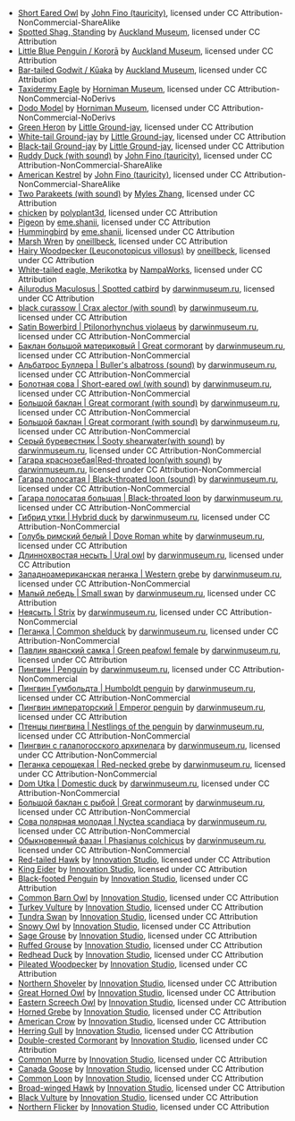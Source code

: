 * [Short Eared Owl](https://sketchfab.com/models/d537a005c8764be083f15011053ba9e2) by [John Fino (tauricity)](https://sketchfab.com/tauricity), licensed under CC Attribution-NonCommercial-ShareAlike
* [Spotted Shag, Standing](https://sketchfab.com/models/1b6c468016c5443796d1dffdc345b18b) by [Auckland Museum](https://sketchfab.com/aucklandmuseum), licensed under CC Attribution
* [Little Blue Penguin / Kororā](https://sketchfab.com/models/8a58020139cf43bc821bfdfa01e13208) by [Auckland Museum](https://sketchfab.com/aucklandmuseum), licensed under CC Attribution
* [Bar-tailed Godwit / Kūaka](https://sketchfab.com/models/ef5527f09835443b9ca5b7abd777a14e) by [Auckland Museum](https://sketchfab.com/aucklandmuseum), licensed under CC Attribution
* [Taxidermy Eagle](https://sketchfab.com/models/e3815d269cab401fa57c84d006c88f57) by [Horniman Museum](https://sketchfab.com/HornimanMuseum), licensed under CC Attribution-NonCommercial-NoDerivs
* [Dodo Model](https://sketchfab.com/models/ad10226b4f7a451ea23920a556c72a90) by [Horniman Museum](https://sketchfab.com/HornimanMuseum), licensed under CC Attribution-NonCommercial-NoDerivs
* [Green Heron](https://sketchfab.com/models/b9619b2832414d54ad59786f008a41ea) by [Little Ground-jay](https://sketchfab.com/zhenshu27), licensed under CC Attribution
* [White-tail Ground-jay](https://sketchfab.com/models/a268cb1c8e3c4b328a4a797632805a22) by [Little Ground-jay](https://sketchfab.com/zhenshu27), licensed under CC Attribution
* [Black-tail Ground-jay](https://sketchfab.com/models/a9a994b1aa944763a81de4ca58882dd0) by [Little Ground-jay](https://sketchfab.com/zhenshu27), licensed under CC Attribution
* [Ruddy Duck (with sound)](https://sketchfab.com/models/1381f6287401493eaa5d2dc99a14da87) by [John Fino (tauricity)](https://sketchfab.com/tauricity), licensed under CC Attribution-NonCommercial-ShareAlike
* [American Kestrel](https://sketchfab.com/models/5aea269cbeaf49a4a588adfdf7debb53) by [John Fino (tauricity)](https://sketchfab.com/tauricity), licensed under CC Attribution-NonCommercial-ShareAlike
* [Two Parakeets (with sound)](https://sketchfab.com/models/c0a4a6dfad434a1d890158b4ea90d395) by [Myles Zhang](https://sketchfab.com/mdzhang), licensed under CC Attribution
* [chicken](https://sketchfab.com/models/fef7c1969ee2420ea0e1481c3b4e6ec0) by [polyplant3d](https://sketchfab.com/polyplant3d), licensed under CC Attribution
* [Pigeon](https://sketchfab.com/models/05c6c67357304dde97f7781b71a7474d) by [eme.shanii](https://sketchfab.com/eme.shanii), licensed under CC Attribution
* [Hummingbird](https://sketchfab.com/models/e79539d5410f4a91b8ef8273cd8bc401) by [eme.shanii](https://sketchfab.com/eme.shanii), licensed under CC Attribution
* [Marsh Wren](https://sketchfab.com/models/b7b326411646444fa4335ca0353e2297) by [oneillbeck](https://sketchfab.com/oneillbeck), licensed under CC Attribution
* [Hairy Woodpecker (Leuconotopicus villosus)](https://sketchfab.com/models/c2347b204cfe45f8bc46886f006de9cd) by [oneillbeck](https://sketchfab.com/oneillbeck), licensed under CC Attribution
* [White-tailed eagle, Merikotka](https://sketchfab.com/models/b3dca99f978149e6a902397cdb30867e) by [NampaWorks](https://sketchfab.com/NampaWorks), licensed under CC Attribution
* [Ailurodus Maculosus | Spotted catbird](https://sketchfab.com/models/8f76266001974b2cae96a9083df0b6a5) by [darwinmuseum.ru](https://sketchfab.com/darwinmuseum.ru), licensed under CC Attribution
* [black curassow | Crax alector (with sound)](https://sketchfab.com/models/270b659d9af74a7e986a85b3353ee839) by [darwinmuseum.ru](https://sketchfab.com/darwinmuseum.ru), licensed under CC Attribution
* [Satin Bowerbird | Ptilonorhynchus violaeus](https://sketchfab.com/models/1f1260e6fd974d5e834a782ec600bb40) by [darwinmuseum.ru](https://sketchfab.com/darwinmuseum.ru), licensed under CC Attribution-NonCommercial
* [Баклан большой материковый | Great cormorant](https://sketchfab.com/models/d1a2387e46114ac4aed41e6cbc8506bf) by [darwinmuseum.ru](https://sketchfab.com/darwinmuseum.ru), licensed under CC Attribution-NonCommercial
* [Альбатрос Буллера | Buller's albatross (sound)](https://sketchfab.com/models/83dc09326b0841b39c3829a6783c80cb) by [darwinmuseum.ru](https://sketchfab.com/darwinmuseum.ru), licensed under CC Attribution-NonCommercial
* [Болотная сова | Short-eared owl (with sound)](https://sketchfab.com/models/2aec455fa2e941bfbd694fbd9493a324) by [darwinmuseum.ru](https://sketchfab.com/darwinmuseum.ru), licensed under CC Attribution-NonCommercial
* [Большой баклан | Great cormorant (with sound)](https://sketchfab.com/models/b210fabd38da4e3986cd1833fe4004cb) by [darwinmuseum.ru](https://sketchfab.com/darwinmuseum.ru), licensed under CC Attribution-NonCommercial
* [Большой баклан | Great cormorant (with sound)](https://sketchfab.com/models/4db55aa477664a6b83539ee3f7aed2aa) by [darwinmuseum.ru](https://sketchfab.com/darwinmuseum.ru), licensed under CC Attribution-NonCommercial
* [Серый буревестник | Sooty shearwater(with sound)](https://sketchfab.com/models/e4cf265fc2f44bd3956a59338137e131) by [darwinmuseum.ru](https://sketchfab.com/darwinmuseum.ru), licensed under CC Attribution-NonCommercial
* [Гагара краснозебая|Red-throated loon(with sound)](https://sketchfab.com/models/b54094d2e33b4c4fa964b234925ec63d) by [darwinmuseum.ru](https://sketchfab.com/darwinmuseum.ru), licensed under CC Attribution-NonCommercial
* [Гагара полосатая | Black-throated loon (sound)](https://sketchfab.com/models/177c226d99544a35bc804cf93b74ddb5) by [darwinmuseum.ru](https://sketchfab.com/darwinmuseum.ru), licensed under CC Attribution-NonCommercial
* [Гагара полосатая большая | Black-throated loon](https://sketchfab.com/models/afbc0e5ff8f249128e121fa83f7b3122) by [darwinmuseum.ru](https://sketchfab.com/darwinmuseum.ru), licensed under CC Attribution-NonCommercial
* [Гибрид утки | Hybrid duck](https://sketchfab.com/models/2e9082cfd8c444d9b3b1b20821a0e101) by [darwinmuseum.ru](https://sketchfab.com/darwinmuseum.ru), licensed under CC Attribution-NonCommercial
* [Голубь римский белый | Dove Roman white](https://sketchfab.com/models/cc36e7c5445a4270b301f7ef938e671a) by [darwinmuseum.ru](https://sketchfab.com/darwinmuseum.ru), licensed under CC Attribution
* [Длиннохвостая несыть | Ural owl](https://sketchfab.com/models/0fad6850e40542e0bf62e9fb4ce583e0) by [darwinmuseum.ru](https://sketchfab.com/darwinmuseum.ru), licensed under CC Attribution
* [Западноамериканская пеганка | Western grebe](https://sketchfab.com/models/56bc7a2c641d4164b10b6ca013cdad2b) by [darwinmuseum.ru](https://sketchfab.com/darwinmuseum.ru), licensed under CC Attribution-NonCommercial
* [Малый лебедь | Small swan](https://sketchfab.com/models/b856c4f123694de3814645223fa3147a) by [darwinmuseum.ru](https://sketchfab.com/darwinmuseum.ru), licensed under CC Attribution
* [Неясыть | Strix](https://sketchfab.com/models/9ce8ef954e754473b984387e8f3a97fd) by [darwinmuseum.ru](https://sketchfab.com/darwinmuseum.ru), licensed under CC Attribution-NonCommercial
* [Пеганка | Common shelduck](https://sketchfab.com/models/7ab7629b3dc4467e9c3bd4e4f722f635) by [darwinmuseum.ru](https://sketchfab.com/darwinmuseum.ru), licensed under CC Attribution-NonCommercial
* [Павлин яванский самка | Green peafowl female](https://sketchfab.com/models/96132a1208674c6998791cf102abda4d) by [darwinmuseum.ru](https://sketchfab.com/darwinmuseum.ru), licensed under CC Attribution
* [Пингвин | Penguin](https://sketchfab.com/models/25acb61c86de4a19a710ab494b89fc0a) by [darwinmuseum.ru](https://sketchfab.com/darwinmuseum.ru), licensed under CC Attribution-NonCommercial
* [Пингвин Гумбольдта | Humboldt penguin](https://sketchfab.com/models/57c6a33fe3a949d3923e406465b3c91a) by [darwinmuseum.ru](https://sketchfab.com/darwinmuseum.ru), licensed under CC Attribution-NonCommercial
* [Пингвин императорский | Emperor penguin](https://sketchfab.com/models/c698d3e3f4564103a7bbf1ce4b9fdf3e) by [darwinmuseum.ru](https://sketchfab.com/darwinmuseum.ru), licensed under CC Attribution
* [Птенцы пингвина | Nestlings of the penguin](https://sketchfab.com/models/c0fb22e114024bd48adcd6388e18b172) by [darwinmuseum.ru](https://sketchfab.com/darwinmuseum.ru), licensed under CC Attribution-NonCommercial
* [Пингвин с галапогосского архипелага](https://sketchfab.com/models/e624fbe5d6764aa68493f835057ef9f4) by [darwinmuseum.ru](https://sketchfab.com/darwinmuseum.ru), licensed under CC Attribution-NonCommercial
* [Пеганка серощекая | Red-necked grebe](https://sketchfab.com/models/2bf5b97e840d4c65adcaf3debb3a7d25) by [darwinmuseum.ru](https://sketchfab.com/darwinmuseum.ru), licensed under CC Attribution-NonCommercial
* [Dom Utka | Domestic duck](https://sketchfab.com/models/3bbac28fecde437f8af01543abfbbe62) by [darwinmuseum.ru](https://sketchfab.com/darwinmuseum.ru), licensed under CC Attribution-NonCommercial
* [Большой баклан с рыбой | Great cormorant](https://sketchfab.com/models/2ee828a023a24275a7c985604114a744) by [darwinmuseum.ru](https://sketchfab.com/darwinmuseum.ru), licensed under CC Attribution-NonCommercial
* [Сова полярная молодая | Nyctea scandiaca](https://sketchfab.com/models/e35b733df9a540679f847f43ae097ef9) by [darwinmuseum.ru](https://sketchfab.com/darwinmuseum.ru), licensed under CC Attribution-NonCommercial
* [Обыкновенный фазан |  Phasianus colchicus](https://sketchfab.com/models/4da55ea70e1940f5bed13cb75ea9ef6a) by [darwinmuseum.ru](https://sketchfab.com/darwinmuseum.ru), licensed under CC Attribution-NonCommercial
* [Red-tailed Hawk](https://sketchfab.com/models/a0154c1dde464e54a8017998c1afd4f3) by [Innovation Studio](https://sketchfab.com/cmp_innovation_studio), licensed under CC Attribution
* [King Eider](https://sketchfab.com/models/439f390151ee46638d3933af8013449f) by [Innovation Studio](https://sketchfab.com/cmp_innovation_studio), licensed under CC Attribution
* [Black-footed Penguin](https://sketchfab.com/models/b10454cd501d4d7187842f471de153b7) by [Innovation Studio](https://sketchfab.com/cmp_innovation_studio), licensed under CC Attribution
* [Common Barn Owl](https://sketchfab.com/models/19c989a6681145bc999c332699eb852e) by [Innovation Studio](https://sketchfab.com/cmp_innovation_studio), licensed under CC Attribution
* [Turkey Vulture](https://sketchfab.com/models/4005811722a54afaba3d0c29d58b657d) by [Innovation Studio](https://sketchfab.com/cmp_innovation_studio), licensed under CC Attribution
* [Tundra Swan](https://sketchfab.com/models/648649dd1f6045b09e00153a06cf8826) by [Innovation Studio](https://sketchfab.com/cmp_innovation_studio), licensed under CC Attribution
* [Snowy Owl](https://sketchfab.com/models/e63aacf6b63a41f6bf9b302aad460835) by [Innovation Studio](https://sketchfab.com/cmp_innovation_studio), licensed under CC Attribution
* [Sage Grouse](https://sketchfab.com/models/de11e621287842619196e18ea0a155f8) by [Innovation Studio](https://sketchfab.com/cmp_innovation_studio), licensed under CC Attribution
* [Ruffed Grouse](https://sketchfab.com/models/e0f2d244cdd74403a9a1796eb9951981) by [Innovation Studio](https://sketchfab.com/cmp_innovation_studio), licensed under CC Attribution
* [Redhead Duck](https://sketchfab.com/models/14f196c232d14b4d819c9377463169ff) by [Innovation Studio](https://sketchfab.com/cmp_innovation_studio), licensed under CC Attribution
* [Pileated Woodpecker](https://sketchfab.com/models/4474051b2496481fa9e59d89531f3cbc) by [Innovation Studio](https://sketchfab.com/cmp_innovation_studio), licensed under CC Attribution
* [Northern Shoveler](https://sketchfab.com/models/9dc987a5ecc0472cae1893f1cde48d6a) by [Innovation Studio](https://sketchfab.com/cmp_innovation_studio), licensed under CC Attribution
* [Great Horned Owl](https://sketchfab.com/models/6e64e602bc7447afacdf63669128f367) by [Innovation Studio](https://sketchfab.com/cmp_innovation_studio), licensed under CC Attribution
* [Eastern Screech Owl](https://sketchfab.com/models/1b34de1b8208495abb37b4b629c1f8a3) by [Innovation Studio](https://sketchfab.com/cmp_innovation_studio), licensed under CC Attribution
* [Horned Grebe](https://sketchfab.com/models/373823c63c2f4f1a88a5482b07872fc6) by [Innovation Studio](https://sketchfab.com/cmp_innovation_studio), licensed under CC Attribution
* [American Crow](https://sketchfab.com/models/56e3d41fcab24b6699abf536419b7c47) by [Innovation Studio](https://sketchfab.com/cmp_innovation_studio), licensed under CC Attribution
* [Herring Gull](https://sketchfab.com/models/cb1b6006dbb64f5ba321abf27e0f97f9) by [Innovation Studio](https://sketchfab.com/cmp_innovation_studio), licensed under CC Attribution
* [Double-crested Cormorant](https://sketchfab.com/models/62cc28ddc86341f48ba88c242507e6f2) by [Innovation Studio](https://sketchfab.com/cmp_innovation_studio), licensed under CC Attribution
* [Common Murre](https://sketchfab.com/models/88175353fb03431a9acfb4f6ca6e63bf) by [Innovation Studio](https://sketchfab.com/cmp_innovation_studio), licensed under CC Attribution
* [Canada Goose](https://sketchfab.com/models/50f4ace96846465f85f2e9a9f5c84453) by [Innovation Studio](https://sketchfab.com/cmp_innovation_studio), licensed under CC Attribution
* [Common Loon](https://sketchfab.com/models/24374cff63c345cba6fff9e80feb2c17) by [Innovation Studio](https://sketchfab.com/cmp_innovation_studio), licensed under CC Attribution
* [Broad-winged Hawk](https://sketchfab.com/models/8c68c3dec2de4e7394064804d9e6d24d) by [Innovation Studio](https://sketchfab.com/cmp_innovation_studio), licensed under CC Attribution
* [Black Vulture](https://sketchfab.com/models/e08e8ccef02f4c99948c8f4a3132c8fa) by [Innovation Studio](https://sketchfab.com/cmp_innovation_studio), licensed under CC Attribution
* [Northern Flicker](https://sketchfab.com/models/7957336ee7fd4a3cba92c0f03d52ce6e) by [Innovation Studio](https://sketchfab.com/cmp_innovation_studio), licensed under CC Attribution
